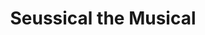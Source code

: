 ---
title: Seussical the Musical
year: 2006
opening_date: 2006-06-09
closing_date: 2006-06-24
layout: productions
image:
image_caption:
image_credit:
playbill: 
category: musicals
details:
  Theatre: Theatre Jacksonville
  Venue: Little Theatre
cast:
  Boy/Jojo: Mitchell Wohl
  Cat in the Hat: Robert Pelaia
  Horton the Elephant: Michael Lipp
  Mr. Mayor of Whoville: Karl Rogers
  Mrs. Mayor of Whoville: Christine Dumars
  Gertrude McFuzz: Carrie Thornton
  Mayzie LaBird: Staci Cobb
  Sour Kangaroo/Young Kangaroo: Lee Hamby
  General Genghis Kahn Schmitz: Erik Anthony DeCicco
  Bird Girl: |
    Maya Adkins
    Brittany French
    Miranda Lawson
  Wickersham Brother: |
    Josh Waller
    Julian Goldhagen
    Jason Goodson
  Grinch/Falsetto Fish/Lion Tamer: Russell Hainline
  Who/Cadet/Fish: Sarah Bartley
  Who/Hunch: |
    Terry Cecil
    Kathy Surcey
  Vlad Vladikoff/Who/Hunter/Hunch: Victor Dorfman
  Cindy Lou Who/Cadet: Amanda Harris
  Who/Strongman/Hunch/Judge Yertle the Turtle: Alex Hernandez
  Lion/Who: Jody Kyler
  Who/Cadet/Present: Cecilia Miyares
  Zebra/Who: Rachel Organes
  Max the Dog/Who/Cadet: Tyler Ross
  Who/Circus Performer/Hunter/Hunch: A. Michael Wohl
  Thing 1: Mark Stater
  Thing 2: Geoff Weeks
crew:
  Artistic Director: Shirley Sacks
  Musical Director: Ellen Milligan
  Choreograher: Niki Stokes
  Technical Director: Jeffery L. Wagoner
  Scenic Design: Kelly J. Wagoner
  Lighting Design: Jeffery L. Wagoner
  Costume Design: Audrey Wagner
  Prop Design/Scenic Painting: Lisa Miyares
  Hand Props/Props Mistress: Kristina Elliot
  Assistant to the Director: Shelly Higgins Hughes
  Stage Manager: Nikki Blue
  Assistant Stage Manager: Matthew Calise
  Sound Design: Michael Lipp
  Light Board Operation: Gloria Pepe
  Sound Board Operator: Nikki Blue
  Running Crew: |
    Aaron Cho
    Sarah Giles
    Greg Odenwald
    Jonathan Sandroni
  Costume Head: Aaron Crosby
  Costume Construction: |
    Aaron Crosby
    Skye O'Neil
    Ashley Potter
    Lydia Wagoner
  Costume Running Crew: |
    Michelle Goodman
    Rhianna Hurt
  Props Running Crew: |
    Megan Branch
    Shannon Jones
  Fly Crew: |
    Matthew Calise
    Danielle Hudson
  Set Construction: |
    Tim Allen
    Nikki Blue
    Aaron Cho
    Kristina Elliot
    Shannon Jones
    Cecilia Miyares
    Gabriella Miyares
    Isabella Miyares
    Lisa Miyares
    Greg Odenwald
    Gloria Pepe
    Tyler Ross
    Jonathan Sandroni
  Follow Spot Operator: |
    Kaila Giovaniello
    Andrew Hanson
orchestra:
  Keyboard: Ellen Milligan
  Reeds: |
    Joe Yorio
    Kim Yorio
  Bass: |
    Bill McNeiland
    Sean Tarleton
  Drums: Tony Steve
  Percussion: Jonah Pierre
external_links:
---